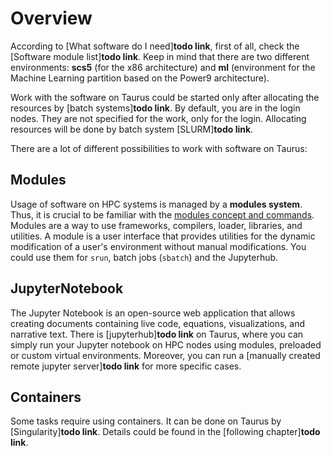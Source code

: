 # Overview

According to [What software do I need]**todo link**, first of all, check the [Software module
list]**todo link**.  Keep in mind that there are two different environments: **scs5** (for the x86
architecture) and **ml** (environment for the Machine Learning partition based on the Power9
architecture).

Work with the software on Taurus could be started only after allocating the resources by [batch
systems]**todo link**. By default, you are in the login nodes. They are not specified for the work,
only for the login. Allocating resources will be done by batch system [SLURM]**todo link**.

There are a lot of different possibilities to work with software on Taurus:

## Modules

Usage of software on HPC systems is managed by a **modules system**. Thus, it is crucial to
be familiar with the [modules concept and commands](Modules.md).  Modules are a way to use
frameworks, compilers, loader, libraries, and utilities. A module is a user interface that provides
utilities for the dynamic modification of a user's environment without manual modifications. You
could use them for `srun`, batch jobs (`sbatch`) and the Jupyterhub.

## JupyterNotebook

The Jupyter Notebook is an open-source web application that allows creating documents containing
live code, equations, visualizations, and narrative text. There is [jupyterhub]**todo link** on
Taurus, where you can simply run your Jupyter notebook on HPC nodes using modules, preloaded or
custom virtual environments. Moreover, you can run a [manually created remote jupyter server]**todo
link** for more specific cases.

## Containers

Some tasks require using containers. It can be done on Taurus by [Singularity]**todo link**. Details
could be found in the [following chapter]**todo link**.
